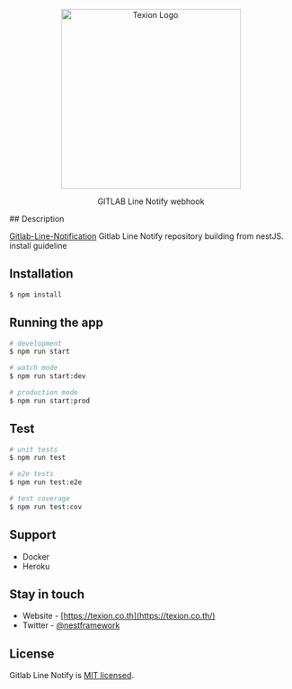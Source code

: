 <p align="center">
  <a href="http://texion.co.th/" target="blank"><img src="https://texion.co.th/wp-content/uploads/2021/02/logo-w.png" width="320" alt="Texion Logo" /></a>
</p>

  <p align="center">GITLAB Line Notify webhook</p>
## Description

[Gitlab-Line-Notification](https://github.com/yotewach/gitlab-line-notify) Gitlab Line Notify repository building from nestJS. install guideline

## Installation

```bash
$ npm install
```

## Running the app

```bash
# development
$ npm run start

# watch mode
$ npm run start:dev

# production mode
$ npm run start:prod
```

## Test

```bash
# unit tests
$ npm run test

# e2e tests
$ npm run test:e2e

# test coverage
$ npm run test:cov
```

## Support

- Docker
- Heroku

## Stay in touch

- Website - [https://texion.co.th](https://texion.co.th/)
- Twitter - [@nestframework](https://twitter.com/yotehub)

## License

Gitlab Line Notify is [MIT licensed](LICENSE).
